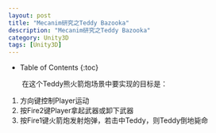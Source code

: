 ```yaml
---
layout: post
title: "Mecanim研究之Teddy Bazooka"
description: "Mecanim研究之Teddy Bazooka"
category: Unity3D
tags: [Unity3D]
---
```


* Table of Contents
{:toc}

&#160; &#160; &#160; &#160;在这个Teddy熊火箭炮场景中要实现的目标是：

1. 方向键控制Player运动
2. 按Fire2键Player拿起武器或卸下武器
3. 按Fire1键火箭炮发射炮弹，若击中Teddy，则Teddy倒地毙命

<!-- more -->
